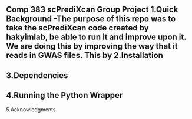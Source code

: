 Comp 383 scPrediXcan Group Project
1.Quick Background
-The purpose of this repo was to take the scPrediXcan code created by hakyimlab, be able to run it and improve upon it. We are doing this by improving the way that it reads in GWAS files. This by 
2.Installation
-
3.Dependencies
-
4.Running the Python Wrapper
-
5.Acknowledgments

